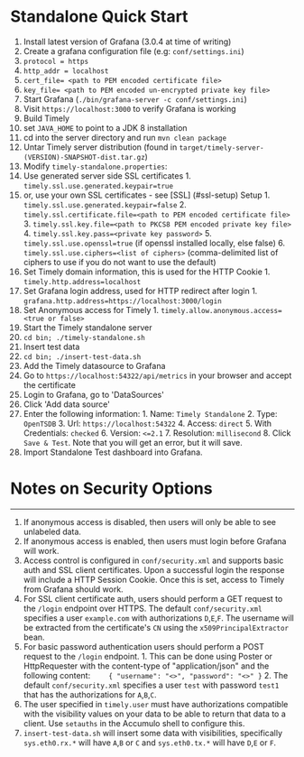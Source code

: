 # Standalone Quick Start

1. Install latest version of Grafana (3.0.4 at time of writing)
2. Create a grafana configuration file (e.g: `conf/settings.ini`)
  1. `protocol = https`
  2. `http_addr = localhost`
  3. `cert_file= <path to PEM encoded certificate file>`
  4. `key_file= <path to PEM encoded un-encrypted private key file>`
3. Start Grafana (`./bin/grafana-server -c conf/settings.ini`)
  1. Visit `https://localhost:3000` to verify Grafana is working
4. Build Timely
  1. set `JAVA_HOME` to point to a JDK 8 installation
  2. cd into the server directory and run `mvn clean package`
5. Untar Timely server distribution (found in `target/timely-server-(VERSION)-SNAPSHOT-dist.tar.gz`)
6. Modify `timely-standalone.properties`:
  1. Use generated server side SSL certificates
    1. `timely.ssl.use.generated.keypair=true`
  2. or, use your own SSL certificates - see [SSL] (#ssl-setup) Setup
    1. `timely.ssl.use.generated.keypair=false`
    2. `timely.ssl.certificate.file=<path to PEM encoded certificate file>`
    3. `timely.ssl.key.file=<path to PKCS8 PEM encoded private key file>`
    4. `timely.ssl.key.pass=<private key password>`
    5. `timely.ssl.use.openssl=true` (if openssl installed locally, else false)
    6. `timely.ssl.use.ciphers=<list of ciphers>` (comma-delimited list of ciphers to use if you do not want to use the default)
  3. Set Timely domain information, this is used for the HTTP Cookie
    1. `timely.http.address=localhost`
  4. Set Grafana login address, used for HTTP redirect after login
    1. `grafana.http.address=https://localhost:3000/login`
  5. Set Anonymous access for Timely
    1. `timely.allow.anonymous.access=<true or false>`
7. Start the Timely standalone server
  1. `cd bin; ./timely-standalone.sh`
8. Insert test data
  1. `cd bin; ./insert-test-data.sh`
9. Add the Timely datasource to Grafana
  1. Go to `https://localhost:54322/api/metrics` in your browser and accept the certificate
  2. Login to Grafana, go to 'DataSources'
  3. Click 'Add data source'
  4. Enter the following information:
    1. Name: `Timely Standalone`
    2. Type: `OpenTSDB`
    3. Url: `https://localhost:54322`
    4. Access: `direct`
    5. With Credentials: `checked`
    6. Version: `<=2.1`
    7. Resolution: `millisecond`
    8. Click `Save & Test`. Note that you will get an error, but it will save.
10. Import Standalone Test dashboard into Grafana.


# Notes on Security Options
---

1. If anonymous access is disabled, then users will only be able to see unlabeled data.
2. If anonymous access is enabled, then users must login before Grafana will work.
3. Access control is configured in `conf/security.xml` and supports basic auth and SSL client certificates. Upon a successful login the response will include a HTTP Session Cookie. Once this is set, access to Timely from Grafana should work.
  1. For SSL client certificate auth, users should perform a GET request to the `/login` endpoint over HTTPS. The default `conf/security.xml` specifies a user `example.com` with authorizations `D`,`E`,`F`. The username will be extracted from the certificate's `CN` using the `x509PrincipalExtractor` bean.
  2. For basic password authentication users should perform a POST request to the `/login` endpoint.
    1. This can be done using Poster or HttpRequester with the content-type of "application/json" and the following content:
    ```    
			{
			  "username": "<>",
			  "password": "<>"
			}
    ```
    2. The default `conf/security.xml` specifies a user `test` with password `test1` that has the authorizations for `A`,`B`,`C`.
4. The user specified in `timely.user` must have authorizations compatible with the visibility values on your data to be able to return that data to a client. Use `setauths` in the Accumulo shell to configure this.
5. `insert-test-data.sh` will insert some data with visibilities, specifically `sys.eth0.rx.*` will have `A`,`B` or `C` and `sys.eth0.tx.*` will have `D`,`E` or `F`.

